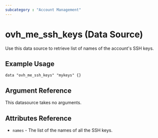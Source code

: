 ```yaml
---
subcategory : "Account Management"
---
```


# ovh_me_ssh_keys (Data Source)

Use this data source to retrieve list of names of the account's SSH keys.

## Example Usage

```hcl
data "ovh_me_ssh_keys" "mykeys" {}
```

## Argument Reference

This datasource takes no arguments.

## Attributes Reference

* `names` - The list of the names of all the SSH keys.
